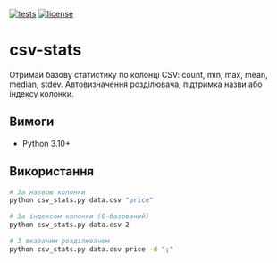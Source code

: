 [![tests](https://img.shields.io/github/actions/workflow/status/ElenkaCrypto/csv-stats/tests.yml?branch=main)](../../actions)
[![license](https://img.shields.io/github/license/ElenkaCrypto/csv-stats)](LICENSE)

# csv-stats
Отримай базову статистику по колонці CSV: count, min, max, mean, median, stdev. Автовизначення розділювача, підтримка назви або індексу колонки.

## Вимоги
- Python 3.10+
## Використання
```bash
# За назвою колонки
python csv_stats.py data.csv "price"

# За індексом колонки (0-базований)
python csv_stats.py data.csv 2

# З вказаним розділювачем
python csv_stats.py data.csv price -d ";"
